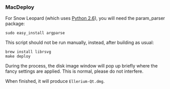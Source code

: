 ### MacDeploy ###

For Snow Leopard (which uses [Python 2.6](http://www.python.org/download/releases/2.6/)), you will need the param_parser package:

	sudo easy_install argparse

This script should not be run manually, instead, after building as usual:

    brew install librsvg
	make deploy

During the process, the disk image window will pop up briefly where the fancy
settings are applied. This is normal, please do not interfere.

When finished, it will produce `Ellerium-Qt.dmg`.